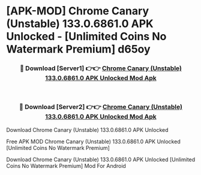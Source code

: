 # [APK-MOD] Chrome Canary (Unstable) 133.0.6861.0 APK Unlocked - [Unlimited Coins No Watermark Premium] d65oy



<div align="center">
<h3>🔴 Download [Server1] 👉👉 <a href="https://momento.my/?title=Chrome_Canary_(Unstable)_133.0.6861.0_APK_Unlocked">Chrome Canary (Unstable) 133.0.6861.0 APK Unlocked Mod Apk</a></h3><br>

<h3>🔴 Download [Server2] 👉👉 <a href="https://momento.my/?title=Chrome_Canary_(Unstable)_133.0.6861.0_APK_Unlocked">Chrome Canary (Unstable) 133.0.6861.0 APK Unlocked Mod Apk</a></h3>
</div>



Download Chrome Canary (Unstable) 133.0.6861.0 APK Unlocked 

Free APK MOD Chrome Canary (Unstable) 133.0.6861.0 APK Unlocked [Unlimited Coins No Watermark Premium]

Download Chrome Canary (Unstable) 133.0.6861.0 APK Unlocked [Unlimited Coins No Watermark Premium] Mod For Android
